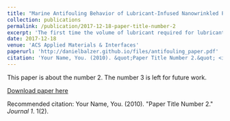 ```yaml
---
title: "Marine Antifouling Behavior of Lubricant-Infused Nanowrinkled Polymeric Surfaces"
collection: publications
permalink: /publication/2017-12-18-paper-title-number-2
excerpt: 'The first time the volume of lubricant required for lubricant-infused surfaces to be slippery and antifouling was quantified using a simple fluorescence protocol that is applicable to many nonporous, nontransparent solid substrates.'
date: 2017-12-18
venue: 'ACS Applied Materials & Interfaces'
paperurl: 'http://danielbalzer.github.io/files/antifouling_paper.pdf'
citation: 'Your Name, You. (2010). &quot;Paper Title Number 2.&quot; <i>Journal 1</i>. 1(2).'
---
```

This paper is about the number 2. The number 3 is left for future work.

[Download paper here](http://academicpages.github.io/files/antifouling_paper.pdf)

Recommended citation: Your Name, You. (2010). "Paper Title Number 2." <i>Journal 1</i>. 1(2).
